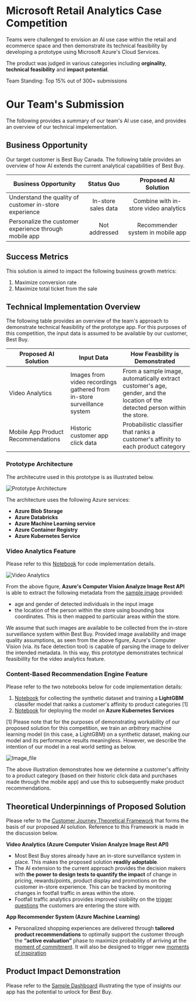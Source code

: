 # Microsoft Retail Analytics Case Competition
Teams were challenged to envision an AI use case within the retail and ecommerce space and then demonstrate its technical feasibility by developing a prototype using Microsoft Azure's Cloud Services. 

The product was judged in various categories including **orginality**, **technical feasibility** and **impact potential**.

Team Standing: Top 15% out of 300+ submissions

# Our Team's Submission

The following provides a summary of our team's AI use case, and provides an overview of our technical impelementation.

## Business Opportunity

Our target customer is Best Buy Canada. The following table provides an overview of how AI extends the current analytical capabilities of Best Buy.

| Business Opportunity | Status Quo  | Proposed AI Solution  |
| ---   | :-: | :-: |
| Understand the quality of customer in-store experience | In-store sales data | Combine with in-store video analytics |
| Personalize the customer experience through mobile app | Not addressed | Recommender system in mobile app |

## Success Metrics
This solution is aimed to impact the following business growth metrics:

1)	Maximize conversion rate 
2)	Maximize total ticket from the sale

## Technical Implementation Overview
The following table provides an overview of the team's approach to demonstrate technical feasibility of the prototype app.
For this purposes of this competition, the input data is assumed to be available by our customer, Best Buy.

| Proposed AI Solution | Input Data  | How Feasbility is Demonstrated  |
| ---   | --- | --- |
| Video Analytics |  Images from video recordings gathered from in-store surveillance system | From a sample image, automatically extract customer's age, gender, and the location of the detected person within the store. |
| Mobile App Product Recommendations | Historic customer app click data | Probabilistic classifier that ranks a customer's affinity to each product category |

### Prototype Architecture

The architecutre used in this prototype is as illustrated below.

![Prototype Architecture](https://github.com/sahilsaxena21/case_competition_microsoft/blob/master/images/prototype_architecture.png)

The architecture uses the following Azure services:

* **Azure Blob Storage**
* **Azure Databricks**
* **Azure Machine Learning service**
* **Azure Container Registry**
* **Azure Kubernetes Service**


### Video Analytics Feature
Please refer to this [Notebook](https://github.com/sahilsaxena21/case_competition_microsoft/blob/master/image_analytics.ipynb) for code implementation details.  

![Video Analytics](https://github.com/sahilsaxena21/case_competition_microsoft/blob/master/images/sample_image_read.png)

From the above figure, **Azure's Computer Vision Analyze Image Rest API** is able to extract the following metadata from the [sample image](https://github.com/sahilsaxena21/case_competition_microsoft/blob/master/img_1_jpeg.jpg) provided:
* age and gender of detected individuals in the input image
*	the location of the person within the store using bounding box coordinates. This is then mapped to particular areas within the store.

We assume that such images are available to be collected from the in-store surveillance system within Best Buy. Provided image availability and image quality assumptions, as seen from the above figure, Azure's Computer Vision (via. its face detection tool) is capable of parsing the image to deliver the intended metadata. In this way, this prototype demonstrates technical feasibiility for the video analytics feature.  

### Content-Based Recommendation Engine Feature
Please refer to the two notebooks below for code implementation details:
1) [Notebook](https://github.com/sahilsaxena21/case_competition_microsoft/blob/master/mmlspark_lightgbm_prototype.ipynb) for collecting the synthetic dataset and training a **LightGBM** classifer model that ranks a customer's affinity to product categories [1]
2) [Notebook](https://github.com/sahilsaxena21/case_competition_microsoft/blob/master/lightgbm_prototype.ipynb) for deploying the model on **Azure Kubernetes Services** 

[1] Please note that for the purposes of demonstrating workability of our proposed solution for this competition, we train an _arbitrary_ machine learning model (in this case, a LightGBM) on a synthetic dataset, making our model and its performance results meaningless. However, we describe the intention of our model in a real world setting as below.

![Image_file](https://github.com/sahilsaxena21/case_competition_microsoft/blob/master/images/intention_recommendation_engine.JPG)

The above illustration demonstrates how we determine a customer's affinity to a product category (based on their historic click data and purchases made through the mobile app) and use this to subsequently make product recommendations.

## Theoretical Underpinnings of Proposed Solution
Please refer to the [Customer Journey Theoretical Framework](https://github.com/sahilsaxena21/case_competition_microsoft/blob/master/Customer%20Journey%20Theoretical%20Framework.pdf) that forms the basis of our proposed AI solution. Reference to this Framework is made in the discussion below.

**Video Analytics (Azure Computer Vision Analyze Image Rest API)**

*	Most Best Buy stores already have an in-store surveillance system in place. This makes the proposed solution **readily adoptable**.
*	The AI extension to the current approach provides the decision makers with **the power to design tests to quantify the impact** of change in pricing, rewards/points, product display and promotions on the customer in-store experience. This can be tracked by monitoring changes in footfall traffic in areas within the store.
*	Footfall traffic analytics provides improved visibility on the [trigger questions](https://github.com/sahilsaxena21/case_competition_microsoft/blob/master/Customer%20Journey%20Theoretical%20Framework.pdf) the customers are entering the store with.

**App Recommender System (Azure Machine Learning)**

*	Personalized shopping experiences are delivered through **tailored product recommendations** to optimally support the customer through the **“active evaluation”** phase to maximize probability of arriving at the [moment of commitment](https://github.com/sahilsaxena21/case_competition_microsoft/blob/master/Customer%20Journey%20Theoretical%20Framework.pdf). It will also be designed to trigger new [moments of inspiration](https://github.com/sahilsaxena21/case_competition_microsoft/blob/master/Customer%20Journey%20Theoretical%20Framework.pdf)

## Product Impact Demonstration
Please refer to the [Sample Dashboard](https://github.com/sahilsaxena21/case_competition_microsoft/blob/master/Sample%20Dashboard.pdf) illustrating the type of insights our app has the potential to unlock for Best Buy.
